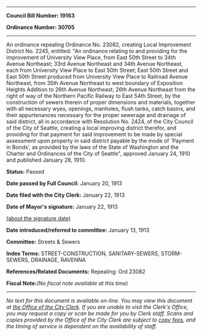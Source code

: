 

********

**Council Bill Number: 19163**
   
**Ordinance Number: 30705**
********

 An ordinance repealing Ordinance No. 23082, creating Local Improvement District No. 2245, entitled: "An ordinance relating to and providing for the improvement of University View Place, from East 50th Street to 34th Avenue Northeast; 33rd Avenue Northeast and 34th Avenue Northeast, each from University View Place to East 50th Street; East 50th Street and East 50th Street produced from University View Place to Railroad Avenue Northeast, from 35th Avenue Northeast to west boundary of Exposition Heights Addition to 26th Avenue Northeast; 26th Avenue Northeast from the right of way of the Northern Pacific Railway to East 54th Street, by the construction of sewers therein of proper dimensions and materials, together with all necessary wyes, openings, manholes, flush tanks, catch basins, and their appurtenances necessary for the proper sewerage and drainage of said district, all in accordance with Resolution No. 2424, of the City Council of the City of Seattle, creating a local improving district therefor, and providing for that payment for said improvement to be made by special assessment upon property in said district payable by the mode of `Payment in Bonds', as provided by the laws of the State of Washington and the Charter and Ordinances of the City of Seattle", approved January 24, 1910 and published January 28, 1910.

**Status:** Passed
   
**Date passed by Full Council:** January 20, 1913
   
**Date filed with the City Clerk:** January 22, 1913
   
**Date of Mayor's signature:** January 22, 1913
   
[(about the signature date)](/~public/approvaldate.htm)
   
   
   
**Date introduced/referred to committee:** January 13, 1913
   
**Committee:** Streets & Sewers
   
   
**Index Terms:** STREET-CONSTRUCTION, SANITARY-SEWERS, STORM-SEWERS, DRAINAGE, RAVENNA

**References/Related Documents:** Repealing: Ord 23082

**Fiscal Note:**_(No fiscal note available at this time)_
********

_No text for this document is available on-line. You may view this document at [the Office of the City Clerk](http://www.seattle.gov/leg/clerk/contactUs.htm). If you are unable to visit the Clerk's Office, you may request a copy or scan be made for you by Clerk staff. Scans and copies provided by the Office of the City Clerk are subject to [copy fees](http://clerk.seattle.gov/~public/clerkfees.htm), and the timing of service is dependent on the availability of staff._

